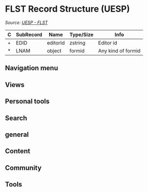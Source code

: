# FLST Record Structure (UESP)

*Source: [UESP - FLST](https://en.uesp.net/wiki/Skyrim_Mod:Mod_File_Format/FLST)*

| C | SubRecord | Name | Type/Size | Info |
| --- | --- | --- | --- | --- |
| + | EDID | editorId | zstring | Editor id |
| * | LNAM | object | formid | Any kind of formid |

## Navigation menu

## Views

## Personal tools

## Search

## general

## Content

## Community

## Tools

